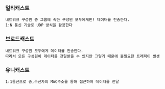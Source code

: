### 멀티캐스트
```
네트워크 구성원 중 그룹에 속한 구성원 모두에게만! 데이터를 전송한다.
1:N 통신 기술로 UDP 방식을 활용한다
```

### 브로드캐스트
```
네트워크 구성원 모두에게 데이터를 전송한다.
따라서 모든 구성원이 데이터를 전달받을 수 있지만 그렇기 때문에 불필요한 트래픽이 발생
```

### 유니캐스트
```
1:1통신으로 송,수신자의 MAC주소를 통해 접근하여 데이터를 전달
```
